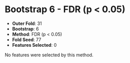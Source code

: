 # Bootstrap 6 - FDR (p < 0.05)

- **Outer Fold**: 31
- **Bootstrap**: 6
- **Method**: FDR (p < 0.05)
- **Fold Seed**: 77
- **Features Selected**: 0

No features were selected by this method.
